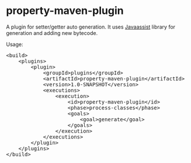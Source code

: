 <h1>property-maven-plugin</h1>

<p>A plugin for setter/getter auto generation. It uses <a href="http://www.csg.ci.i.u-tokyo.ac.jp/~chiba/javassist/">Javaassist</a> library
for generation and adding new bytecode.</p>

<p>Usage:</p>
<pre>
&lt;build&gt;
	&lt;plugins&gt;
		&lt;plugin&gt;
			&lt;groupId&gt;plugins&lt;/groupId&gt;
			&lt;artifactId&gt;property-maven-plugin&lt;/artifactId&gt;
			&lt;version&gt;1.0-SNAPSHOT&lt;/version&gt;
			&lt;executions&gt;
				&lt;execution&gt;
					&lt;id&gt;property-maven-plugin&lt;/id&gt;
					&lt;phase&gt;process-classes&lt;/phase&gt;
					&lt;goals&gt;
						&lt;goal&gt;generate&lt;/goal&gt;
					&lt;/goals&gt;
				&lt;/execution&gt;
			&lt;/executions&gt;
		&lt;/plugin&gt;
	&lt;/plugins&gt;
&lt;/build&gt;
</pre>

